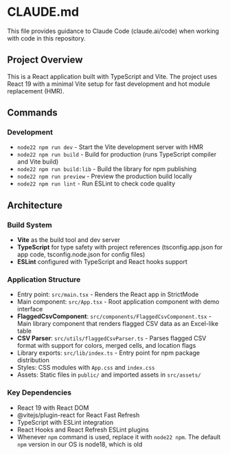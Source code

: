 # CLAUDE.md

This file provides guidance to Claude Code (claude.ai/code) when working with code in this repository.

## Project Overview

This is a React application built with TypeScript and Vite. The project uses React 19 with a minimal Vite setup for fast development and hot module replacement (HMR).

## Commands

### Development
- `node22 npm run dev` - Start the Vite development server with HMR
- `node22 npm run build` - Build for production (runs TypeScript compiler and Vite build)
- `node22 npm run build:lib` - Build the library for npm publishing
- `node22 npm run preview` - Preview the production build locally
- `node22 npm run lint` - Run ESLint to check code quality

## Architecture

### Build System
- **Vite** as the build tool and dev server
- **TypeScript** for type safety with project references (tsconfig.app.json for app code, tsconfig.node.json for config files)
- **ESLint** configured with TypeScript and React hooks support

### Application Structure
- Entry point: `src/main.tsx` - Renders the React app in StrictMode
- Main component: `src/App.tsx` - Root application component with demo interface
- **FlaggedCsvComponent**: `src/components/FlaggedCsvComponent.tsx` - Main library component that renders flagged CSV data as an Excel-like table
- **CSV Parser**: `src/utils/flaggedCsvParser.ts` - Parses flagged CSV format with support for colors, merged cells, and location flags
- Library exports: `src/lib/index.ts` - Entry point for npm package distribution
- Styles: CSS modules with `App.css` and `index.css`
- Assets: Static files in `public/` and imported assets in `src/assets/`

### Key Dependencies
- React 19 with React DOM
- @vitejs/plugin-react for React Fast Refresh
- TypeScript with ESLint integration
- React Hooks and React Refresh ESLint plugins
- Whenever `npm` command is used, replace it with `node22 npm`. The default `npm` version in our OS is node18, which is old